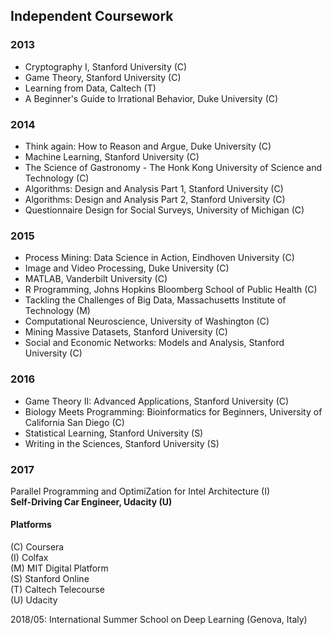 ## Independent Coursework

### 2013  
* Cryptography I, Stanford University (C)  
* Game Theory, Stanford University (C)  
* Learning from Data, Caltech (T)  
* A Beginner's Guide to Irrational Behavior, Duke University (C) 

### 2014
* Think again: How to Reason and Argue, Duke University (C)  
* Machine Learning, Stanford University (C)    
* The Science of Gastronomy - The Honk Kong University of Science and Technology (C)  
* Algorithms: Design and Analysis Part 1, Stanford University (C)  
* Algorithms: Design and Analysis Part 2, Stanford University (C)  
* Questionnaire Design for Social Surveys, University of Michigan (C)  

### 2015
* Process Mining: Data Science in Action, Eindhoven University (C)  
* Image and Video Processing, Duke University (C)  
* MATLAB, Vanderbilt University (C)  
* R Programming, Johns Hopkins Bloomberg School of Public Health (C)  
* Tackling the Challenges of Big Data, Massachusetts Institute of Technology (M)  
* Computational Neuroscience, University of Washington (C)  
* Mining Massive Datasets, Stanford University (C)  
* Social and Economic Networks: Models and Analysis, Stanford University (C) 

### 2016
* Game Theory II: Advanced Applications, Stanford University (C)  
* Biology Meets Programming: Bioinformatics for Beginners, University of California San Diego (C)  
* Statistical Learning, Stanford University (S)  
* Writing in the Sciences, Stanford University (S)  

### 2017
Parallel Programming and OptimiZation for Intel Architecture (I)  
**Self-Driving Car Engineer, Udacity (U)**  


#### Platforms
(C) Coursera  
(I) Colfax  
(M) MIT Digital Platform  
(S) Stanford Online  
(T) Caltech Telecourse  
(U) Udacity

2018/05: International Summer School on Deep Learning (Genova, Italy)
